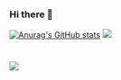 ### Hi there 👋

[![Anurag's GitHub stats](https://github-readme-stats.vercel.app/api?username=xYossaf&count_private=true&show_icons=true&theme=transparent)](https://github.com/anuraghazra/github-readme-stats)
![](http://github-profile-summary-cards.vercel.app/api/cards/profile-details?username=xYossaf&theme=2077)
#
![](https://komarev.com/ghpvc/?username=xYossaf&color=blueviolet)
<!--
**xYossaf/xYossaf** is a ✨ _special_ ✨ repository because its `README.md` (this file) appears on your GitHub profile.

Here are some ideas to get you started:

- 🔭 I’m currently working on ...
- 🌱 I’m currently learning ...
- 👯 I’m looking to collaborate on ...
- 🤔 I’m looking for help with ...
- 💬 Ask me about ...
- 📫 How to reach me: ...
- 😄 Pronouns: ...
- ⚡ Fun fact: ...
-->
